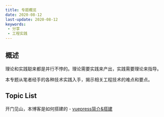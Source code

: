 ```yaml
---
title: 专题概览
date: 2020-08-12
last-update: 2020-08-12
keywords:
 - 分享 
 - 工程实践
---
```


## 概述

理论和实践聪来都是并行不悖的。理论需要实践来产出，实践需要理论来指导。

本专题从笔者经手的各种技术实践入手，揭示相关工程技术的难点和要点。

## Topic List

开门见山，本博客是如何搭建的 - [vuepress简介&搭建](./vuepress简介&搭建.md)
